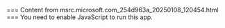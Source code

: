 === Content from msrc.microsoft.com_254d963a_20250108_120454.html ===
You need to enable JavaScript to run this app.
